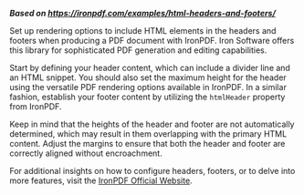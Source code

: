 ***Based on <https://ironpdf.com/examples/html-headers-and-footers/>***

Set up rendering options to include HTML elements in the headers and footers when producing a PDF document with IronPDF. Iron Software offers this library for sophisticated PDF generation and editing capabilities.

Start by defining your header content, which can include a divider line and an HTML snippet. You should also set the maximum height for the header using the versatile PDF rendering options available in IronPDF. In a similar fashion, establish your footer content by utilizing the `htmlHeader` property from IronPDF.

Keep in mind that the heights of the header and footer are not automatically determined, which may result in them overlapping with the primary HTML content. Adjust the margins to ensure that both the header and footer are correctly aligned without encroachment.

For additional insights on how to configure headers, footers, or to delve into more features, visit the [IronPDF Official Website](https://ironpdf.com/docs/).